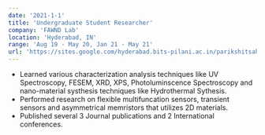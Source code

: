 ```yaml
---
date: '2021-1-1'
title: 'Undergraduate Student Researcher'
company: 'FAWND Lab'
location: 'Hyderabad, IN'
range: 'Aug 19 - May 20, Jan 21 - May 21'
url: 'https://sites.google.com/hyderabad.bits-pilani.ac.in/parikshitsahatiya/'
---
```


- Learned various characterization analysis techniques like UV Spectroscopy, FESEM, XRD, XPS, Photoluminscence Spectroscopy and nano-material systhesis techniques like Hydrothermal Sythesis.
- Performed research on flexible multifuncation sensors, transient sensors and asymmetrical memristors that utilizes 2D materials.
- Published several 3 Journal publications and 2 International conferences.
